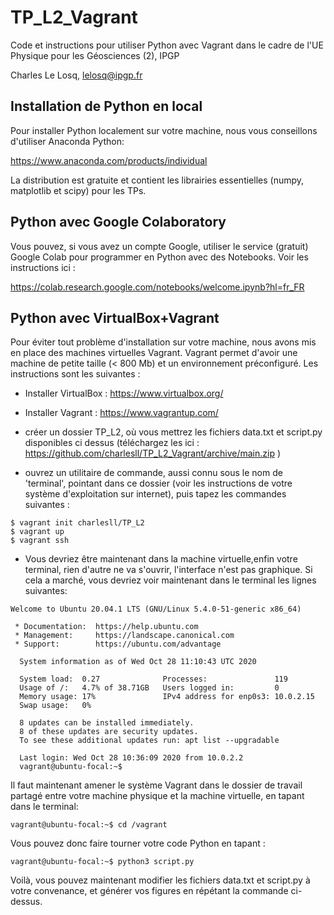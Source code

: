 # TP_L2_Vagrant

Code et instructions pour utiliser Python avec Vagrant dans le cadre de l'UE Physique pour les Géosciences (2), IPGP

Charles Le Losq, lelosq@ipgp.fr

## Installation de Python en local

Pour installer Python localement sur votre machine, nous vous conseillons d'utiliser
Anaconda Python:

https://www.anaconda.com/products/individual

La distribution est gratuite et contient les librairies essentielles (numpy, matplotlib et scipy)
pour les TPs.

## Python avec Google Colaboratory

Vous pouvez, si vous avez un compte Google, utiliser le service (gratuit) Google Colab
pour programmer en Python avec des Notebooks. Voir les instructions ici :

https://colab.research.google.com/notebooks/welcome.ipynb?hl=fr_FR

## Python avec VirtualBox+Vagrant

Pour éviter tout problème d'installation sur votre machine, nous avons mis en place des machines virtuelles Vagrant.
Vagrant permet d'avoir une machine de petite taille (< 800 Mb) et un environnement préconfiguré. Les instructions sont les suivantes :

- Installer VirtualBox : https://www.virtualbox.org/
- Installer Vagrant : https://www.vagrantup.com/

- créer un dossier TP_L2, où vous mettrez les fichiers data.txt et script.py disponibles ci dessus (téléchargez les ici : https://github.com/charlesll/TP_L2_Vagrant/archive/main.zip )

- ouvrez un utilitaire de commande, aussi connu sous le nom de 'terminal', pointant dans ce dossier (voir les instructions de votre système d'exploitation sur internet), puis tapez les commandes suivantes :
```
$ vagrant init charlesll/TP_L2
$ vagrant up
$ vagrant ssh
```

- Vous devriez être maintenant dans la machine virtuelle,enfin votre terminal, rien d'autre ne va s'ouvrir, l'interface n'est pas graphique. Si cela a marché, vous devriez voir maintenant dans le terminal les lignes suivantes:
```
Welcome to Ubuntu 20.04.1 LTS (GNU/Linux 5.4.0-51-generic x86_64)

 * Documentation:  https://help.ubuntu.com
 * Management:     https://landscape.canonical.com
 * Support:        https://ubuntu.com/advantage

  System information as of Wed Oct 28 11:10:43 UTC 2020

  System load:  0.27              Processes:               119
  Usage of /:   4.7% of 38.71GB   Users logged in:         0
  Memory usage: 17%               IPv4 address for enp0s3: 10.0.2.15
  Swap usage:   0%

  8 updates can be installed immediately.
  8 of these updates are security updates.
  To see these additional updates run: apt list --upgradable

  Last login: Wed Oct 28 10:36:09 2020 from 10.0.2.2
  vagrant@ubuntu-focal:~$
```

Il faut maintenant amener le système Vagrant dans le dossier de travail partagé entre votre machine physique et la machine virtuelle, en tapant dans le terminal:
```
vagrant@ubuntu-focal:~$ cd /vagrant
```
Vous pouvez donc faire tourner votre code Python en tapant :
```
vagrant@ubuntu-focal:~$ python3 script.py
```
Voilà, vous pouvez maintenant modifier les fichiers data.txt et script.py à votre convenance, et générer vos figures en répétant la commande ci-dessus.
